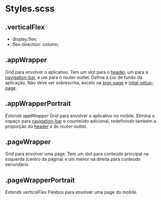 # Styles.scss

## .verticalFlex
- display:flex;
- flex-direction: column;

## .appWrapper
Grid para envolver o aplicativo. Tem um slot para o [header](/Docs/src/app/components/structure/Header.md), um para a [navigation-bar](/Docs/src/app/components/structure/NavigationBar.md), e um para o router-outlet. Define a cor de fundo da aplicação. Não deve ser sobrescrita, exceto na [sign-page](/Docs/src/app/components/pages/SignPage.md) e [inital-setup-page](/Docs/src/app/components/pages/InitialSetupPage.md).

## .appWrapperPortrait
*Extends appWrapper*
Grid para envolver o aplicativo no mobile. Elimina o espaço para [navigation-bar](/Docs/src/app/components/structure/NavigationBar.md) e counteúdo adicional, redefinindo também a proporção do [header](/Docs/src/app/components/structure/Header.md) e do router-outlet.

## .pageWrapper
Grid para envolver uma page. Tem um slot para conteúdo principal na esquerda (centro da página) e um menor na direita para conteúdo secundário. 

## .pageWrapperPortrait
*Extends verticalFlex*
Flexbox para envolver uma page do mobile. 